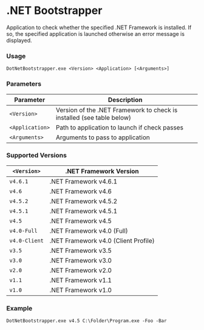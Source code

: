 .NET Bootstrapper
====================

Application to check whether the specified .NET Framework is installed. If so, the specified application is launched otherwise an error message is displayed.

### Usage

```Batchfile
DotNetBootstrapper.exe <Version> <Application> [<Arguments>]
```

### Parameters

| Parameter       | Description                                                           |
| --------------- | --------------------------------------------------------------------- |
| `<Version>`     | Version of the .NET Framework to check is installed (see table below) |
| `<Application>` | Path to application to launch if check passes                         |
| `<Arguments>`   | Arguments to pass to application                                      |

### Supported Versions

| `<Version>`     | .NET Framework Version                  |
| --------------- | --------------------------------------- |
| `v4.6.1`        | .NET Framework v4.6.1                   |
| `v4.6`          | .NET Framework v4.6                     |
| `v4.5.2`        | .NET Framework v4.5.2                   |
| `v4.5.1`        | .NET Framework v4.5.1                   |
| `v4.5`          | .NET Framework v4.5                     |
| `v4.0-Full`     | .NET Framework v4.0 (Full)              |
| `v4.0-Client`   | .NET Framework v4.0 (Client Profile)    |
| `v3.5`          | .NET Framework v3.5                     |
| `v3.0`          | .NET Framework v3.0                     |
| `v2.0`          | .NET Framework v2.0                     |
| `v1.1`          | .NET Framework v1.1                     |
| `v1.0`          | .NET Framework v1.0                     |


### Example

```Batchfile
DotNetBootstrapper.exe v4.5 C:\Folder\Program.exe -Foo -Bar
```
